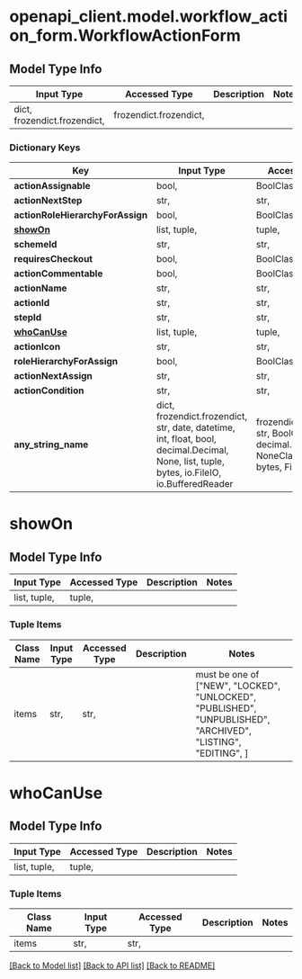 # openapi_client.model.workflow_action_form.WorkflowActionForm

## Model Type Info
Input Type | Accessed Type | Description | Notes
------------ | ------------- | ------------- | -------------
dict, frozendict.frozendict,  | frozendict.frozendict,  |  | 

### Dictionary Keys
Key | Input Type | Accessed Type | Description | Notes
------------ | ------------- | ------------- | ------------- | -------------
**actionAssignable** | bool,  | BoolClass,  |  | 
**actionNextStep** | str,  | str,  |  | 
**actionRoleHierarchyForAssign** | bool,  | BoolClass,  |  | 
**[showOn](#showOn)** | list, tuple,  | tuple,  |  | 
**schemeId** | str,  | str,  |  | 
**requiresCheckout** | bool,  | BoolClass,  |  | 
**actionCommentable** | bool,  | BoolClass,  |  | 
**actionName** | str,  | str,  |  | 
**actionId** | str,  | str,  |  | [optional] 
**stepId** | str,  | str,  |  | [optional] 
**[whoCanUse](#whoCanUse)** | list, tuple,  | tuple,  |  | [optional] 
**actionIcon** | str,  | str,  |  | [optional] 
**roleHierarchyForAssign** | bool,  | BoolClass,  |  | [optional] 
**actionNextAssign** | str,  | str,  |  | [optional] 
**actionCondition** | str,  | str,  |  | [optional] 
**any_string_name** | dict, frozendict.frozendict, str, date, datetime, int, float, bool, decimal.Decimal, None, list, tuple, bytes, io.FileIO, io.BufferedReader | frozendict.frozendict, str, BoolClass, decimal.Decimal, NoneClass, tuple, bytes, FileIO | any string name can be used but the value must be the correct type | [optional]

# showOn

## Model Type Info
Input Type | Accessed Type | Description | Notes
------------ | ------------- | ------------- | -------------
list, tuple,  | tuple,  |  | 

### Tuple Items
Class Name | Input Type | Accessed Type | Description | Notes
------------- | ------------- | ------------- | ------------- | -------------
items | str,  | str,  |  | must be one of ["NEW", "LOCKED", "UNLOCKED", "PUBLISHED", "UNPUBLISHED", "ARCHIVED", "LISTING", "EDITING", ] 

# whoCanUse

## Model Type Info
Input Type | Accessed Type | Description | Notes
------------ | ------------- | ------------- | -------------
list, tuple,  | tuple,  |  | 

### Tuple Items
Class Name | Input Type | Accessed Type | Description | Notes
------------- | ------------- | ------------- | ------------- | -------------
items | str,  | str,  |  | 

[[Back to Model list]](../../README.md#documentation-for-models) [[Back to API list]](../../README.md#documentation-for-api-endpoints) [[Back to README]](../../README.md)

